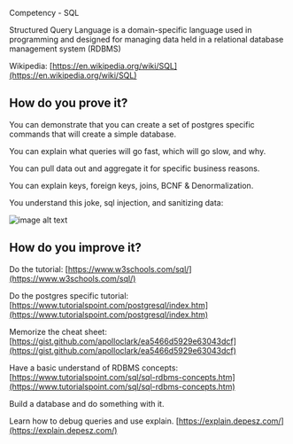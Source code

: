 Competency - SQL

Structured Query Language is a domain-specific language used in programming and designed for managing data held in a relational database management system (RDBMS)

Wikipedia: [https://en.wikipedia.org/wiki/SQL](https://en.wikipedia.org/wiki/SQL)

## How do you prove it?

You can demonstrate that you can create a set of postgres specific commands that will create a simple database.  

You can explain what queries will go fast, which will go slow, and why.  

You can pull data out and aggregate it for specific business reasons.

You can explain keys, foreign keys, joins, BCNF & Denormalization.

You understand this joke, sql injection, and sanitizing data:

![image alt text](image_0.png)

## How do you improve it?

Do the tutorial: [https://www.w3schools.com/sql/](https://www.w3schools.com/sql/) 

Do the postgres specific tutorial: [https://www.tutorialspoint.com/postgresql/index.htm](https://www.tutorialspoint.com/postgresql/index.htm) 

Memorize the cheat sheet: [https://gist.github.com/apolloclark/ea5466d5929e63043dcf](https://gist.github.com/apolloclark/ea5466d5929e63043dcf) 

Have a basic understand of RDBMS concepts: [https://www.tutorialspoint.com/sql/sql-rdbms-concepts.htm](https://www.tutorialspoint.com/sql/sql-rdbms-concepts.htm)

Build a database and do something with it.

Learn how to debug queries and use explain. [https://explain.depesz.com/](https://explain.depesz.com/)

